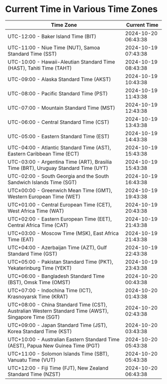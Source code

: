 # Current Time in Various Time Zones

| Time Zone | Current Time |
|-----------|--------------|
| UTC-12:00 - Baker Island Time (BIT) | 2024-10-20 06:43:38 |
| UTC-11:00 - Niue Time (NUT), Samoa Standard Time (SST) | 2024-10-19 07:43:38 |
| UTC-10:00 - Hawaii-Aleutian Standard Time (HAST), Tahiti Time (TAHT) | 2024-10-19 08:43:38 |
| UTC-09:00 - Alaska Standard Time (AKST) | 2024-10-19 10:43:38 |
| UTC-08:00 - Pacific Standard Time (PST) | 2024-10-19 11:43:38 |
| UTC-07:00 - Mountain Standard Time (MST) | 2024-10-19 12:43:38 |
| UTC-06:00 - Central Standard Time (CST) | 2024-10-19 13:43:38 |
| UTC-05:00 - Eastern Standard Time (EST) | 2024-10-19 14:43:38 |
| UTC-04:00 - Atlantic Standard Time (AST), Eastern Caribbean Time (ECT) | 2024-10-19 15:43:38 |
| UTC-03:00 - Argentina Time (ART), Brasília Time (BRT), Uruguay Standard Time (UYT) | 2024-10-19 15:43:38 |
| UTC-02:00 - South Georgia and the South Sandwich Islands Time (SGT) | 2024-10-19 16:43:38 |
| UTC±00:00 - Greenwich Mean Time (GMT), Western European Time (WET) | 2024-10-19 19:43:38 |
| UTC+01:00 - Central European Time (CET), West Africa Time (WAT) | 2024-10-19 20:43:38 |
| UTC+02:00 - Eastern European Time (EET), Central Africa Time (CAT) | 2024-10-19 21:43:38 |
| UTC+03:00 - Moscow Time (MSK), East Africa Time (EAT) | 2024-10-19 21:43:38 |
| UTC+04:00 - Azerbaijan Time (AZT), Gulf Standard Time (GST) | 2024-10-19 22:43:38 |
| UTC+05:00 - Pakistan Standard Time (PKT), Yekaterinburg Time (YEKT) | 2024-10-19 23:43:38 |
| UTC+06:00 - Bangladesh Standard Time (BST), Omsk Time (OMST) | 2024-10-20 00:43:38 |
| UTC+07:00 - Indochina Time (ICT), Krasnoyarsk Time (KRAT) | 2024-10-20 01:43:38 |
| UTC+08:00 - China Standard Time (CST), Australian Western Standard Time (AWST), Singapore Time (SGT) | 2024-10-20 02:43:38 |
| UTC+09:00 - Japan Standard Time (JST), Korea Standard Time (KST) | 2024-10-20 03:43:38 |
| UTC+10:00 - Australian Eastern Standard Time (AEST), Papua New Guinea Time (PGT) | 2024-10-20 05:43:38 |
| UTC+11:00 - Solomon Islands Time (SBT), Vanuatu Time (VUT) | 2024-10-20 05:43:38 |
| UTC+12:00 - Fiji Time (FJT), New Zealand Standard Time (NZST) | 2024-10-20 06:43:38 |
